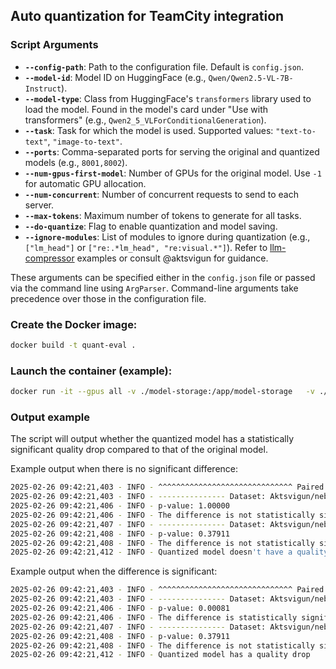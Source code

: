## Auto quantization for TeamCity integration

### Script Arguments

- **`--config-path`**: Path to the configuration file. Default is `config.json`.
- **`--model-id`**: Model ID on HuggingFace (e.g., `Qwen/Qwen2.5-VL-7B-Instruct`).
- **`--model-type`**: Class from HuggingFace's `transformers` library used to load the model. Found in the model's card under "Use with transformers" (e.g., `Qwen2_5_VLForConditionalGeneration`).
- **`--task`**: Task for which the model is used. Supported values: `"text-to-text"`, `"image-to-text"`.
- **`--ports`**: Comma-separated ports for serving the original and quantized models (e.g., `8001,8002`).
- **`--num-gpus-first-model`**: Number of GPUs for the original model. Use `-1` for automatic GPU allocation.
- **`--num-concurrent`**: Number of concurrent requests to send to each server.
- **`--max-tokens`**: Maximum number of tokens to generate for all tasks.
- **`--do-quantize`**: Flag to enable quantization and model saving.
- **`--ignore-modules`**: List of modules to ignore during quantization (e.g., `["lm_head"]` or `["re:.*lm_head", "re:visual.*"]`). Refer to [llm-compressor](https://github.com/vllm-project/llm-compressor/tree/main/examples) examples or consult @aktsvigun for guidance.

These arguments can be specified either in the `config.json` file or passed via the command line using `ArgParser`. Command-line arguments take precedence over those in the configuration file.

### Create the Docker image: 
```bash
docker build -t quant-eval .
```

### Launch the container (example):
```bash
docker run -it --gpus all -v ./model-storage:/app/model-storage   -v ./eval-generations:/app/eval-generations -v ./cache:/app/cache   -e NEBIUS_API_KEY=$NEBIUS_API_KEY    -e HF_TOKEN=$HF_TOKEN   -p 8007-8008:8007-8008   quant-eval
```

### Output example
The script will output whether the quantized model has a statistically significant quality drop compared to that of the original model.

Example output when there is no significant difference:
```bash
2025-02-26 09:42:21,403 - INFO - ^^^^^^^^^^^^^^^^^^^^^^^^^^^^^^ Paired t-test results ^^^^^^^^^^^^^^^^^^^^^^^^^^^^^^
2025-02-26 09:42:21,403 - INFO - --------------- Dataset: Aktsvigun/nebius_eval_gpqa_diamond ---------------
2025-02-26 09:42:21,406 - INFO - p-value: 1.00000
2025-02-26 09:42:21,406 - INFO - The difference is not statistically significant (p >= 0.05). The quantized model performance is similar.
2025-02-26 09:42:21,407 - INFO - --------------- Dataset: Aktsvigun/nebius_eval_mmlu_pro ---------------
2025-02-26 09:42:21,408 - INFO - p-value: 0.37911
2025-02-26 09:42:21,408 - INFO - The difference is not statistically significant (p >= 0.05). The quantized model performance is similar.
2025-02-26 09:42:21,412 - INFO - Quantized model doesn't have a quality drop
```

Example output when the difference is significant:
```bash
2025-02-26 09:42:21,403 - INFO - ^^^^^^^^^^^^^^^^^^^^^^^^^^^^^^ Paired t-test results ^^^^^^^^^^^^^^^^^^^^^^^^^^^^^^
2025-02-26 09:42:21,403 - INFO - --------------- Dataset: Aktsvigun/nebius_eval_gpqa_diamond ---------------
2025-02-26 09:42:21,406 - INFO - p-value: 0.00081
2025-02-26 09:42:21,406 - INFO - The difference is statistically significant (p < 0.05). The quantized model likely has lower performance.
2025-02-26 09:42:21,407 - INFO - --------------- Dataset: Aktsvigun/nebius_eval_mmlu_pro ---------------
2025-02-26 09:42:21,408 - INFO - p-value: 0.37911
2025-02-26 09:42:21,408 - INFO - The difference is not statistically significant (p >= 0.05). The quantized model performance is similar.
2025-02-26 09:42:21,412 - INFO - Quantized model has a quality drop
```
